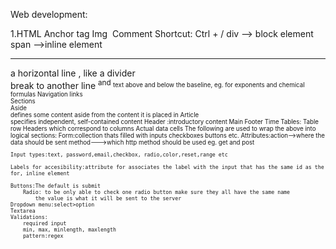 Web development:

1.HTML
Anchor tag <a href=""></a>
Img <img src="" alt="">
Comment <!----> Shortcut: Ctrl + /
div --> block element
span -->inline element
<hr> a horizontal line , like a divider
<br> break to another line
<sup> and <sub> text above and below the baseline, eg. for exponents and chemical formulas
Navigation links <nav>
Sections <section>
Aside <aside> defines some content aside from the content it is placed in
Article <article></article> specifies independent, self-contained content
Header :introductory content
Main
Footer
Time
Tables:
    <tr> Table row
    <th> Headers which correspond to columns
    <td> Actual data cells
    The following are used to wrap the above into logical sections:
    <thead>
    <tbody>
    <tfoot>
Form:collection thats filled with inputs checkboxes buttons etc.
    Attributes:action-->where the data should be sent
                method--->which http method should be used eg. get and post

    Input types:text, password,email,checkbox, radio,color,reset,range etc

    Labels for accesibility:attribute for associates the label with the input that has the same id as the for, inline element

    Buttons:The default is submit
        Radio: to be only able to check one radio button make sure they all have the same name 
            the value is what it will be sent to the server
    Dropdown menu:select>option
    Textarea
    Validations:
        required input
        min, max, minlength, maxlength
        pattern:regex
